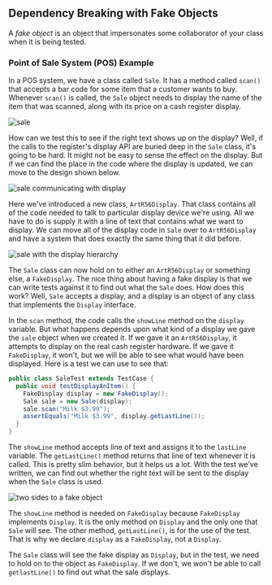 ## Dependency Breaking with Fake Objects
A _fake object_ is an object that impersonates some collaborator of your class when it is being tested.

### Point of Sale System (POS) Example
In a POS system, we have a class called `Sale`. It has a method called `scan()` that accepts a bar code for some item that a customer wants to buy. Whenever `scan()` is called, the `Sale` object needs to display the name of the item that was scanned, along with its price on a cash register display.

![sale](https://user-images.githubusercontent.com/5623994/51017592-926aac00-1542-11e9-91a8-54acd646af2e.png)

How can we test this to see if the right text shows up on the display? Well, if the calls to the register's display API are buried deep in the `Sale` class, it's going to be hard. It might not be easy to sense the effect on the display. But if we can find the place in the code where the display is updated, we can move to the design shown below.

![sale communicating with display](https://user-images.githubusercontent.com/5623994/51017982-fe99df80-1543-11e9-8bb2-559afe8c62ae.png)

Here we've introduced a new class, `ArtR56Display`. That class contains all of the code needed to talk to particular display device we're using. All we have to do is supply it with a line of text that contains what we want to display. We can move all of the display code in `Sale` over to `ArtR56Display` and have a system that does exactly the same thing that it did before.

![sale with the display hierarchy](https://user-images.githubusercontent.com/5623994/51052684-63395680-15a5-11e9-91a8-13346e927065.png)

The `Sale` class can now hold on to either an `ArtR56Display` or something else, a `FakeDisplay`. The nice thing about having a fake display is that we can write tests against it to find out what the `Sale` does. 
How does this work? Well, `Sale` accepts a display, and a display is an object of any class that implements the `Display` interface.

In the `scan` method, the code calls the `showLine` method on the `display` variable. But what happens depends upon what kind of a display we gave the `sale` object when we created it. If we gave it an `ArtR56Display`, it attempts to display on the real cash register hardware. If we gave it `FakeDisplay`, it won't, but we will be able to see what would have been displayed. Here is a test we can use to see that:

```java
public class SaleTest extends TestCase {
  public void testDisplayAnItem() {
    FakeDisplay display = new FakeDisplay();
    Sale sale = new Sale(display);
    sale.scan("Milk $3.99");
    assertEquals("Milk $3.99", display.getLastLine());
  }
}
```

The `showLine` method accepts line of text and assigns it to the `lastLine` variable. The `getLastLine()` method returns that line of text whenever it is called. This is pretty slim behavior, but it helps us a lot. With the test we've written, we can find out whether the right text will be sent to the display when the `Sale` class is used.

![two sides to a fake object](https://user-images.githubusercontent.com/5623994/51065875-3ef56e00-15d5-11e9-8618-9945586a9ece.png)

The `showLine` method is needed on `FakeDisplay` because `FakeDisplay` implements `Display`. It is the only method on `Display` and the only one that `Sale` will see. The other method, `getLastLine()`, is for the use of the test. That is why we declare `display` as a `FakeDisplay`, not a `Display`.

The `Sale` class will see the fake display as `Display`, but in the test, we need to hold on to the object as `FakeDisplay`. If we don't, we won't be able to call `getlastLine()` to find out what the sale displays. 

